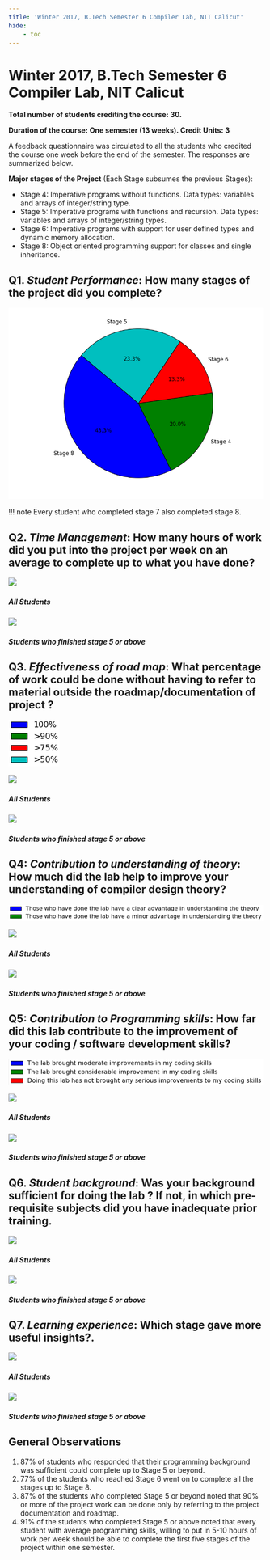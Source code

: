 ```yaml
---
title: 'Winter 2017, B.Tech Semester 6 Compiler Lab, NIT Calicut'
hide:
    - toc
---
```


# Winter 2017, B.Tech Semester 6 Compiler Lab, NIT Calicut

**Total number of students crediting the course: 30.**  

**Duration of the course: One semester (13 weeks). Credit Units: 3**  
  
A feedback questionnaire was circulated to all the students who credited the course one week before the end of the semester. The responses are summarized below.

**Major stages of the Project** (Each Stage subsumes the previous Stages):

* Stage 4: Imperative programs without functions. Data types: variables and arrays of integer/string type.
* Stage 5: Imperative programs with functions and recursion. Data types: variables and arrays of integer/string types.
* Stage 6: Imperative programs with support for user defined types and dynamic memory allocation.
* Stage 8: Object oriented programming support for classes and single inheritance.

## Q1. _Student Performance_: How many stages of the project did you complete?
![charts](../img/final_charts/1.png)

!!! note
    Every student who completed stage 7 also completed stage 8.
  
## Q2. _Time Management_: How many hours of work did you put into the project per week on an average to complete up to what you have done?

<div class="two-col">
    <div>
        <img src="../../img/final_charts/2-8.png">
        <h5>All Students</h5>
    </div>
    <div>
        <img src="../../img/final_charts/2-4.png">
        <h5>Students who finished stage 5 or above</h5>
    </div>
</div>

## Q3. _Effectiveness of road map_: What percentage of work could be done without having to refer to material outside the roadmap/documentation of project ?

![charts](../img/final_charts/11-4-1.png)

<div class="two-col">
    <div>
        <img src="../../img/final_charts/11-8.png">
        <h5>All Students</h5>
    </div>
    <div>
        <img src="../../img/final_charts/11-4.png">
        <h5>Students who finished stage 5 or above</h5>
    </div>
</div>

## Q4: _Contribution to understanding of theory_: How much did the lab help to improve your understanding of compiler design theory?

![charts](../img/final_charts/12-4-1.png)


<div class="two-col">
    <div>
        <img src="../../img/final_charts/12-8.png">
        <h5>All Students</h5>
    </div>
    <div>
        <img src="../../img/final_charts/12-4.png">
        <h5>Students who finished stage 5 or above</h5>
    </div>
</div>

## Q5: _Contribution to Programming skills_: How far did this lab contribute to the improvement of your coding / software development skills?

![charts](../img/final_charts/14-4-1.png)

<div class="two-col">
    <div>
        <img src="../../img/final_charts/14-8.png">
        <h5>All Students</h5>
    </div>
    <div>
        <img src="../../img/final_charts/14-4.png">
        <h5>Students who finished stage 5 or above</h5>
    </div>
</div>

## Q6. _Student background_: Was your background sufficient for doing the lab ? If not, in which pre-requisite subjects did you have inadequate prior training.

<div class="two-col">
    <div>
        <img src="../../img/final_charts/7-8.png">
        <h5>All Students</h5>
    </div>
    <div>
        <img src="../../img/final_charts/7-4.png">
        <h5>Students who finished stage 5 or above</h5>
    </div>
</div>

## Q7. _Learning experience_: Which stage gave more useful insights?.

<div class="two-col">
    <div>
        <img src="../../img/final_charts/6-8.png">
        <h5>All Students</h5>
    </div>
    <div>
        <img src="../../img/final_charts/6-4.png">
        <h5>Students who finished stage 5 or above</h5>
    </div>
</div>

## General Observations

1. 87% of students who responded that their programming background was sufficient could complete up to Stage 5 or beyond.
2. 77% of the students who reached Stage 6 went on to complete all the stages up to Stage 8.
3. 87% of the students who completed Stage 5 or beyond noted that 90% or more of the project work can be done only by referring to the project documentation and roadmap.
4. 91% of the students who completed Stage 5 or above noted that every student with average programming skills,
    willing to put in 5-10 hours of work per week should be able to complete the first five stages of the project within one semester.
